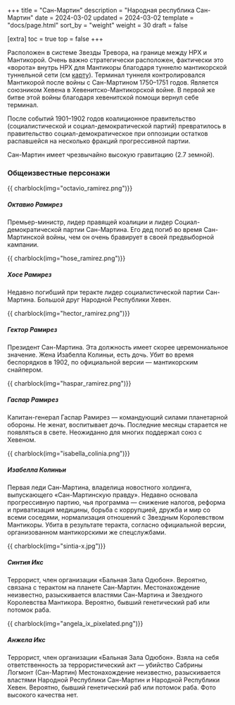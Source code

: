+++
title = "Сан-Мартин"
description = "Народная республика Сан-Мартин"
date = 2024-03-02
updated = 2024-03-02
template = "docs/page.html"
sort_by = "weight"
weight = 30
draft = false

[extra]
toc = true
top = false
+++

Расположен в системе Звезды Тревора, на границе между НРХ и Мантикорой. Очень важно стратегически расположен, фактически это «ворота» внутрь НРХ для Мантикоры благодаря туннелю мантикорской туннельной сети (см [карту](/map.html)). Терминал туннеля контролировался Мантикорой после войны с Сан-Мартином 1750–1751 годов. Является союзником Хевена в Хевенитско-Мантикорской войне. В первой же битве этой войны благодаря хевенитской помощи вернул себе терминал.

После событий 1901–1902 годов коалиционное правительство (социалистической и социал-демократической партий) превратилось в правительство социал-демократическое при оппозиции остатков распавшейся на несколько фракций прогрессивной партии. 

Сан-Мартин имеет чрезвычайно высокую гравитацию (2.7 земной).

### Общеизвестные персонажи


{{ charblock(img="octavio_ramirez.png")}}
##### Октавио Рамирез
Премьер-министр, лидер правящей коалиции и лидер Социал-демократической партии Сан-Мартина. Его дед погиб во время Сан-Мартинской войны, чем он очень бравирует в своей предвыборной кампании. 

{{ charblock(img="hose_ramirez.png")}}
##### Хосе Рамирез
Недавно погибший при теракте лидер социалистической партии Сан-Мартина. Большой друг Народной Республики Хевен.

{{ charblock(img="hector_ramirez.png")}}
##### Гектор  Рамирез
Президент Сан-Мартина. Эта должность имеет скорее церемониальное значение. Жена Изабелла Колиньи, есть дочь. Убит во время беспорядков в 1902, по официальной версии — мантикорским снайпером.

{{ charblock(img="haspar_ramirez.png")}}
##### Гаспар  Рамирез
Капитан-генерал Гаспар Рамирез — командующий силами планетарной обороны. Не женат, воспитывает дочь. Последние месяцы старается не появляться в свете. Неожиданно для многих поддержал союз с Хевеном.

{{ charblock(img="isabella_colinia.png")}}
##### Изабелла Колиньи
Первая леди Сан-Мартина, владелица новостного холдинга, выпускающего «Сан-Мартинскую правду». Недавно основала прогрессивную партию, чья программа — снижение налогов, реформа и приватизация медицины, борьба с коррупцией, дружба и мир со всеми соседями, нормализация отношений с Звездным Королевством Мантикоры. Убита в результате теракта, согласно официальной версии, организованном мантикорскими же спецслужбами.

{{ charblock(img="sintia-x.jpg")}}
##### Синтия Икс
Террорист, член организации «Бальная Зала Одюбон». Вероятно, связана с терактом на планете Сан-Мартин. Местонахождение неизвестно, разыскивается властями Сан-Мартина и Звездного Королевства Мантикора. Вероятно, бывший генетический раб или потомок раба.

{{ charblock(img="angela_ix_pixelated.png")}}
##### Анжела Икс
Террорист, член организации «Бальная Зала Одюбон». Взяла на себя ответственность за террористический акт — убийство Сабрины Логмонт (Сан-Мартин) Местонахождение неизвестно, разыскивается властями Народной Республики Сан-Мартин и Народной Республики Хевен. Вероятно, бывший генетический раб или потомок раба. Фото высокого качества нет.

<br style="clear:both" >
